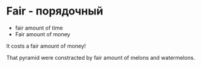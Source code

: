 # Fair - порядочный

- fair amount of time
- Fair amount of money

It costs a fair amount of money!

That pyramid were constracted by fair amount of melons and watermelons.
